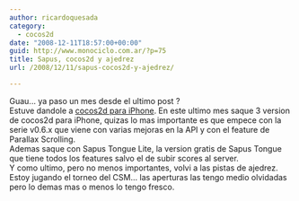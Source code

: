 ```yaml
---
author: ricardoquesada
category:
  - cocos2d
date: "2008-12-11T18:57:00+00:00"
guid: http://www.monociclo.com.ar/?p=75
title: Sapus, cocos2d y ajedrez
url: /2008/12/11/sapus-cocos2d-y-ajedrez/

---
```

Guau... ya paso un mes desde el ultimo post ?  
Estuve dandole a [cocos2d para iPhone](http://code.google.com/p/cocos2d-iphone). En este ultimo mes saque 3 version de cocos2d para iPhone, quizas lo mas importante es que empece con la serie v0.6.x que viene con varias mejoras en la API y con el feature de Parallax Scrolling.  
Ademas saque con Sapus Tongue Lite, la version gratis de Sapus Tongue que tiene todos los features salvo el de subir scores al server.  
Y como ultimo, pero no menos importantes, volvi a las pistas de ajedrez. Estoy jugando el torneo del CSM... las aperturas las tengo medio olvidadas pero lo demas mas o menos lo tengo fresco.

